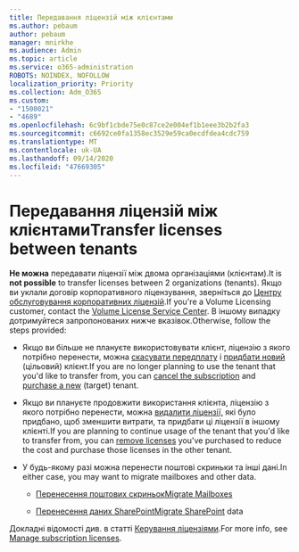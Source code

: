 ```yaml
---
title: Передавання ліцензій між клієнтами
ms.author: pebaum
author: pebaum
manager: mnirkhe
ms.audience: Admin
ms.topic: article
ms.service: o365-administration
ROBOTS: NOINDEX, NOFOLLOW
localization_priority: Priority
ms.collection: Adm_O365
ms.custom:
- "1500021"
- "4689"
ms.openlocfilehash: 6c9bf1cbde75e0c87ce2e004ef1b1eee3b2b2fa3
ms.sourcegitcommit: c6692ce0fa1358ec3529e59ca0ecdfdea4cdc759
ms.translationtype: MT
ms.contentlocale: uk-UA
ms.lasthandoff: 09/14/2020
ms.locfileid: "47669305"
---
```

# <a name="transfer-licenses-between-tenants"></a><span data-ttu-id="a1581-102">Передавання ліцензій між клієнтами</span><span class="sxs-lookup"><span data-stu-id="a1581-102">Transfer licenses between tenants</span></span>

<span data-ttu-id="a1581-103">**Не можна** передавати ліцензії між двома організаціями (клієнтам).</span><span class="sxs-lookup"><span data-stu-id="a1581-103">It is **not possible** to transfer licenses between 2 organizations (tenants).</span></span> <span data-ttu-id="a1581-104">Якщо ви уклали договір корпоративного ліцензування, зверніться до [Центру обслуговування корпоративних ліцензій](https://support.microsoft.com/help/4471406/how-to-contact-the-microsoft-volume-licensing-service-center).</span><span class="sxs-lookup"><span data-stu-id="a1581-104">If you're a Volume Licensing customer, contact the [Volume License Service Center](https://support.microsoft.com/help/4471406/how-to-contact-the-microsoft-volume-licensing-service-center).</span></span> <span data-ttu-id="a1581-105">В іншому випадку дотримуйтеся запропонованих нижче вказівок.</span><span class="sxs-lookup"><span data-stu-id="a1581-105">Otherwise, follow the steps provided:</span></span> 

- <span data-ttu-id="a1581-106">Якщо ви більше не плануєте використовувати клієнт, ліцензію з якого потрібно перенести, можна [скасувати передплату](https://admin.microsoft.com/Adminportal/Home?source=applauncher#/subscriptions) і [придбати новий](https://products.office.com/compare-all-microsoft-office-products-b?rtc=1&activetab=tab:primaryr2) (цільовий) клієнт.</span><span class="sxs-lookup"><span data-stu-id="a1581-106">If you are no longer planning to use the tenant that you'd like to transfer from, you can [cancel the subscription](https://admin.microsoft.com/Adminportal/Home?source=applauncher#/subscriptions) and [purchase a new](https://products.office.com/compare-all-microsoft-office-products-b?rtc=1&activetab=tab:primaryr2) (target) tenant.</span></span>

- <span data-ttu-id="a1581-107">Якщо ви плануєте продовжити використання клієнта, ліцензію з якого потрібно перенести, можна [видалити ліцензії,](https://docs.microsoft.com/microsoft-365/commerce/licenses/buy-licenses?view=o365-worldwide) які було придбано, щоб зменшити витрати, та придбати ці ліцензії в іншому клієнті.</span><span class="sxs-lookup"><span data-stu-id="a1581-107">If you are planning to continue usage of the tenant that you'd like to transfer from, you can [remove licenses](https://docs.microsoft.com/microsoft-365/commerce/licenses/buy-licenses?view=o365-worldwide) you've purchased to reduce the cost and purchase those licenses in the other tenant.</span></span>

- <span data-ttu-id="a1581-108">У будь-якому разі можна перенести поштові скриньки та інші дані.</span><span class="sxs-lookup"><span data-stu-id="a1581-108">In either case, you may want to migrate mailboxes and other data.</span></span>

    - [<span data-ttu-id="a1581-109">Перенесення поштових скриньок</span><span class="sxs-lookup"><span data-stu-id="a1581-109">Migrate Mailboxes</span></span>](https://docs.microsoft.com/Exchange/mailbox-migration/migrate-mailboxes-across-tenants)

    - <span data-ttu-id="a1581-110">[Перенесення даних SharePoint](https://aka.ms/modernSpoAdminCenter/CloudContentMigrations)</span><span class="sxs-lookup"><span data-stu-id="a1581-110">[Migrate SharePoint](https://aka.ms/modernSpoAdminCenter/CloudContentMigrations) data</span></span>

<span data-ttu-id="a1581-111">Докладні відомості див. в статті [Керування ліцензіями](https://docs.microsoft.com/microsoft-365/commerce/licenses/buy-licenses?view=o365-worldwide).</span><span class="sxs-lookup"><span data-stu-id="a1581-111">For more info, see [Manage subscription licenses](https://docs.microsoft.com/microsoft-365/commerce/licenses/buy-licenses?view=o365-worldwide).</span></span>

